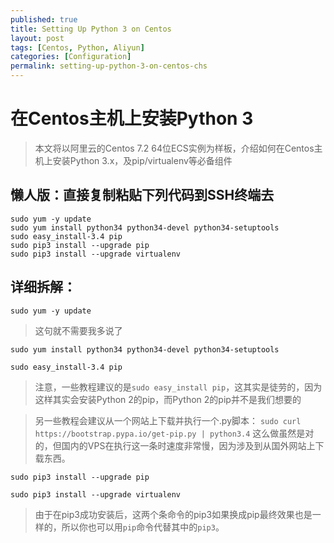 ```yaml
---
published: true
title: Setting Up Python 3 on Centos
layout: post
tags: [Centos, Python, Aliyun]
categories: [Configuration]
permalink: setting-up-python-3-on-centos-chs
---
```

# 在Centos主机上安装Python 3

> 本文将以阿里云的Centos 7.2 64位ECS实例为样板，介绍如何在Centos主机上安装Python 3.x，及pip/virtualenv等必备组件

## 懒人版：直接复制粘贴下列代码到SSH终端去

    sudo yum -y update
    sudo yum install python34 python34-devel python34-setuptools
    sudo easy_install-3.4 pip
    sudo pip3 install --upgrade pip
    sudo pip3 install --upgrade virtualenv


## 详细拆解：
`sudo yum -y update`

>这句就不需要我多说了


`sudo yum install python34 python34-devel python34-setuptools`

`sudo easy_install-3.4 pip`

> 注意，一些教程建议的是`sudo easy_install pip`，这其实是徒劳的，因为这样其实会安装Python 2的pip，而Python 2的pip并不是我们想要的

> 另一些教程会建议从一个网站上下载并执行一个.py脚本：
> `sudo curl https://bootstrap.pypa.io/get-pip.py | python3.4`
> 这么做虽然是对的，但国内的VPS在执行这一条时速度非常慢，因为涉及到从国外网站上下载东西。


`sudo pip3 install --upgrade pip`

`sudo pip3 install --upgrade virtualenv`

> 由于在pip3成功安装后，这两个条命令的pip3如果换成pip最终效果也是一样的，所以你也可以用`pip`命令代替其中的`pip3`。
